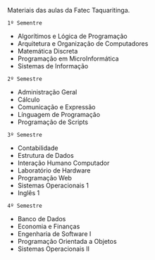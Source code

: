 Materiais das aulas da Fatec Taquaritinga.

`1º Sementre` 
 - Algorítimos e Lógica de Programação
 - Arquitetura e Organização de Computadores
 - Matemática Discreta
 - Programação em MicroInformática
 - Sistemas de Informação

`2º Semestre`
 - Administração Geral
 - Cálculo
 - Comunicação e Expressão
 - Línguagem de Programação
 - Programação de Scripts

`3º Semestre`
 - Contabilidade
 - Estrutura de Dados
 - Interação Humano Computador
 - Laboratório de Hardware
 - Programação Web
 - Sistemas Operacionais 1
 - Inglês 1 

`4º Semestre`
 - Banco de Dados
 - Economia e Finanças
 - Engenharia de Software I
 - Programação Orientada a Objetos
 - Sistemas Operacionais II